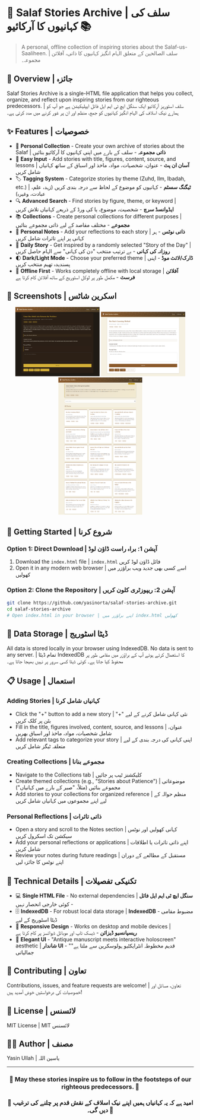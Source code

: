 
# 📜 Salaf Stories Archive | سلف کی کہانیوں کا آرکائیو 📚

> A personal, offline collection of inspiring stories about the Salaf-us-Saaliheen. | سلف الصالحین کے متعلق الہام انگیز کہانیوں کا ذاتی، آفلائن مجموعہ۔

## 🌟 Overview | جائزہ

Salaf Stories Archive is a single-HTML file application that helps you collect, organize, and reflect upon inspiring stories from our righteous predecessors. | سلف اسٹوریز آرکائیو ایک سنگل ایچ ٹی ایم ایل فائل ایپلیکیشن ہے جو آپ کو ہمارے نیک اسلاف کی الہام انگیز کہانیوں کو جمع، منظم اور ان پر غور کرنے میں مدد کرتی ہے۔

## ✨ Features | خصوصیات

- 🧐 **Personal Collection** - Create your own archive of stories about the Salaf | **ذاتی مجموعہ** - سلف کے بارے میں اپنی کہانیوں کا آرکائیو بنائیں
- 📝 **Easy Input** - Add stories with title, figures, content, source, and lessons | **آسان ان پٹ** - عنوان، شخصیات، مواد، ماخذ اور اسباق کے ساتھ کہانیاں شامل کریں
- 🏷️ **Tagging System** - Categorize stories by theme (Zuhd, Ilm, Ibadah, etc.) | **ٹیگنگ سسٹم** - کہانیوں کو موضوع کے لحاظ سے درجہ بندی کریں (زہد، علم، عبادت، وغیرہ)
- 🔍 **Advanced Search** - Find stories by figure, theme, or keyword | **ایڈوانسڈ سرچ** - شخصیت، موضوع، یا کی ورڈ کے ذریعے کہانیاں تلاش کریں
- 📚 **Collections** - Create personal collections for different purposes | **مجموعے** - مختلف مقاصد کے لیے ذاتی مجموعے بنائیں
- 📓 **Personal Notes** - Add your reflections to each story | **ذاتی نوٹس** - ہر کہانی پر اپنے تاثرات شامل کریں
- 🌙 **Daily Story** - Get inspired by a randomly selected "Story of the Day" | **روزانہ کی کہانی** - بے ترتیب منتخب "دن کی کہانی" سے الہام حاصل کریں
- 🌓 **Dark/Light Mode** - Choose your preferred theme | **ڈارک/لائٹ موڈ** - اپنی پسندیدہ تھیم منتخب کریں
- 🔄 **Offline First** - Works completely offline with local storage | **آفلائن فرسٹ** - مکمل طور پر لوکل اسٹوریج کے ساتھ آفلائن کام کرتا ہے


## 📸 Screenshots | اسکرین شاٹس

<div align="center">
  <img src="./pic (2).png" alt="Story Detail View" width="45%">
  <img src="./pic (3).png" alt="Adding a New Story" width="45%">
</div>
<div align="center">
  <img src="./pic (4).png" alt="Collections View" width="45%">
</div>

## 🚀 Getting Started | شروع کرنا

### Option 1: Direct Download | آپشن 1: براہ راست ڈاؤن لوڈ

1. Download the `index.html` file | `index.html` فائل ڈاؤن لوڈ کریں
2. Open it in any modern web browser | اسے کسی بھی جدید ویب براؤزر میں کھولیں

### Option 2: Clone the Repository | آپشن 2: ریپوزٹری کلون کریں

```bash
git clone https://github.com/yasinorta/salaf-stories-archive.git
cd salaf-stories-archive
# Open index.html in your browser | اپنے براؤزر میں index.html کھولیں
```


## 💾 Data Storage | ڈیٹا اسٹوریج

All data is stored locally in your browser using IndexedDB. No data is sent to any server. | تمام ڈیٹا IndexedDB کا استعمال کرتے ہوئے آپ کے براؤزر میں مقامی طور پر محفوظ کیا جاتا ہے۔ کوئی ڈیٹا کسی سرور پر نہیں بھیجا جاتا ہے۔

## 📋 Usage | استعمال

### Adding Stories | کہانیاں شامل کرنا

- Click the "+" button to add a new story | نئی کہانی شامل کرنے کے لیے "+" بٹن پر کلک کریں
- Fill in the title, figures involved, content, source, and lessons | عنوان، شامل شخصیات، مواد، ماخذ اور اسباق بھریں
- Add relevant tags to categorize your story | اپنی کہانی کی درجہ بندی کے لیے متعلقہ ٹیگز شامل کریں


### Creating Collections | مجموعے بنانا

- Navigate to the Collections tab | کلیکشنز ٹیب پر جائیں
- Create themed collections (e.g., "Stories about Patience") | موضوعاتی مجموعے بنائیں (مثلاً، "صبر کے بارے میں کہانیاں")
- Add stories to your collections for organized reference | منظم حوالہ کے لیے اپنے مجموعوں میں کہانیاں شامل کریں


### Personal Reflections | ذاتی تاثرات

- Open a story and scroll to the Notes section | کہانی کھولیں اور نوٹس سیکشن تک اسکرول کریں
- Add your personal reflections or applications | اپنے ذاتی تاثرات یا اطلاقات شامل کریں
- Review your notes during future readings | مستقبل کے مطالعے کے دوران اپنے نوٹس کا جائزہ لیں


## 🧰 Technical Details | تکنیکی تفصیلات

- 💻 **Single HTML File** - No external dependencies | **سنگل ایچ ٹی ایم ایل فائل** - کوئی خارجی انحصار نہیں
- 🗄️ **IndexedDB** - For robust local data storage | **IndexedDB** - مضبوط مقامی ڈیٹا اسٹوریج کے لیے
- 📱 **Responsive Design** - Works on desktop and mobile devices | **ریسپانسیو ڈیزائن** - ڈیسک ٹاپ اور موبائل ڈیوائسز پر کام کرتا ہے
- 🎨 **Elegant UI** - "Antique manuscript meets interactive holoscreen" aesthetic | **شاندار UI** - "قدیم مخطوطہ انٹرایکٹیو ہولوسکرین سے ملتا ہے" جمالیاتی


## 🤝 Contributing | تعاون

Contributions, issues, and feature requests are welcome! | تعاون، مسائل اور خصوصیات کی درخواستیں خوش آمدید ہیں!

## 📄 License | لائسنس

MIT License | MIT لائسنس

## 👨‍💻 Author | مصنف

Yasin Ullah | یاسین اللہ

---

<div align="center">
  <h3>🌟 May these stories inspire us to follow in the footsteps of our righteous predecessors. 🌟</h3>
  <h3>🌟 امید ہے کہ یہ کہانیاں ہمیں اپنے نیک اسلاف کے نقش قدم پر چلنے کی ترغیب دیں گی۔ 🌟</h3>
</div>
